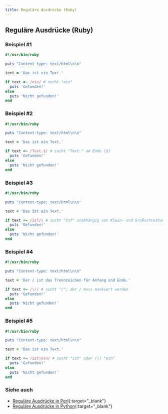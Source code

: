 ```yaml
---
title: Reguläre Ausdrücke (Ruby)
---
```


## Reguläre Ausdrücke (Ruby)

### Beispiel #1

```ruby
#!/usr/bin/ruby

puts "Content-type: text/html\n\n"

text = 'Das ist ein Text.'

if text =~ /ein/ # sucht "ein"
  puts 'Gefunden!'
else
  puts 'Nicht gefunden!'
end
```

### Beispiel #2

```ruby
#!/usr/bin/ruby

puts "Content-type: text/html\n\n"

text = 'Das ist ein Text.'

if text =~ /Text.$/ # sucht "Text." am Ende ($)
  puts 'Gefunden!'
else
  puts 'Nicht gefunden!'
end
```

### Beispiel #3

```ruby
#!/usr/bin/ruby

puts "Content-type: text/html\n\n"

text = 'Das ist ein Text.'

if text =~ /IsT/i # sucht "IsT" unabhängig von Klein- und Großschreibung (i)
  puts 'Gefunden!'
else
  puts 'Nicht gefunden!'
end
```

### Beispiel #4

```ruby
#!/usr/bin/ruby

puts "Content-type: text/html\n\n"

text = 'Der / ist das Trennzeichen für Anfang und Ende.'

if text =~ /\// # sucht "/"; der / muss maskiert werden
  puts 'Gefunden!'
else
  puts 'Nicht gefunden!'
end
```

### Beispiel #5

```ruby
#!/usr/bin/ruby

puts "Content-type: text/html\n\n"

text = 'Das ist ein Text.'

if text =~ /ist|ein/ # sucht "ist" oder (|) "ein"
  puts 'Gefunden!'
else
  puts 'Nicht gefunden!'
end
```

### Siehe auch

- [Reguläre Ausdrücke in Perl](/perl/regulaere-ausdruecke-perl){:target="_blank"}
- [Reguläre Ausdrücke in Python](/python/regulaere-ausdruecke){:target="_blank"}

